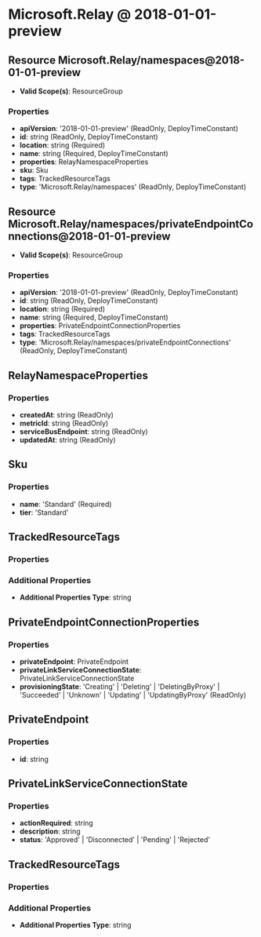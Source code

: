 # Microsoft.Relay @ 2018-01-01-preview

## Resource Microsoft.Relay/namespaces@2018-01-01-preview
* **Valid Scope(s)**: ResourceGroup
### Properties
* **apiVersion**: '2018-01-01-preview' (ReadOnly, DeployTimeConstant)
* **id**: string (ReadOnly, DeployTimeConstant)
* **location**: string (Required)
* **name**: string (Required, DeployTimeConstant)
* **properties**: RelayNamespaceProperties
* **sku**: Sku
* **tags**: TrackedResourceTags
* **type**: 'Microsoft.Relay/namespaces' (ReadOnly, DeployTimeConstant)

## Resource Microsoft.Relay/namespaces/privateEndpointConnections@2018-01-01-preview
* **Valid Scope(s)**: ResourceGroup
### Properties
* **apiVersion**: '2018-01-01-preview' (ReadOnly, DeployTimeConstant)
* **id**: string (ReadOnly, DeployTimeConstant)
* **location**: string (Required)
* **name**: string (Required, DeployTimeConstant)
* **properties**: PrivateEndpointConnectionProperties
* **tags**: TrackedResourceTags
* **type**: 'Microsoft.Relay/namespaces/privateEndpointConnections' (ReadOnly, DeployTimeConstant)

## RelayNamespaceProperties
### Properties
* **createdAt**: string (ReadOnly)
* **metricId**: string (ReadOnly)
* **serviceBusEndpoint**: string (ReadOnly)
* **updatedAt**: string (ReadOnly)

## Sku
### Properties
* **name**: 'Standard' (Required)
* **tier**: 'Standard'

## TrackedResourceTags
### Properties
### Additional Properties
* **Additional Properties Type**: string

## PrivateEndpointConnectionProperties
### Properties
* **privateEndpoint**: PrivateEndpoint
* **privateLinkServiceConnectionState**: PrivateLinkServiceConnectionState
* **provisioningState**: 'Creating' | 'Deleting' | 'DeletingByProxy' | 'Succeeded' | 'Unknown' | 'Updating' | 'UpdatingByProxy' (ReadOnly)

## PrivateEndpoint
### Properties
* **id**: string

## PrivateLinkServiceConnectionState
### Properties
* **actionRequired**: string
* **description**: string
* **status**: 'Approved' | 'Disconnected' | 'Pending' | 'Rejected'

## TrackedResourceTags
### Properties
### Additional Properties
* **Additional Properties Type**: string

